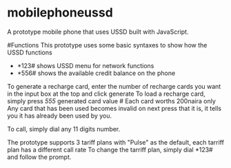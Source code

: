 # mobilephoneussd
A prototype mobile phone that uses USSD built with JavaScript.

#Functions 
This prototype uses some basic syntaxes to show how the USSD functions
- *123# shows USSD menu for network functions
- *556# shows the available credit balance on the phone

 To generate a recharge card, enter the number of recharge cards you want in the input box at the top and click generate
 To load a recharge card, simply press *555* generated card value #
 Each card worths 200naira only
 Any card that has been used becomes invalid on next press that it is, it tells you it has already been used by you.
 
 To call, simply dial any 11 digits number.
 
 The prototype supports 3 tariff plans with "Pulse" as the default, each tarriff plan has a different call rate
 To change the tarriff plan, simply dial *123# and follow the prompt.
 
 
